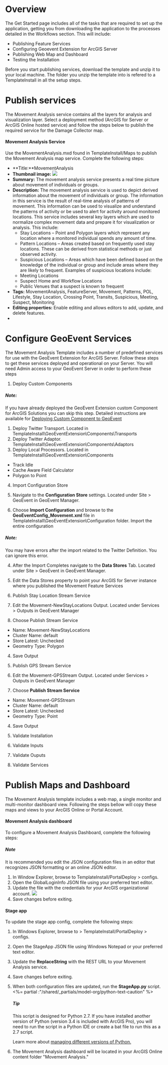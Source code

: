 


# Overview

The Get Started page includes all of the tasks that are required to set up the application, getting you from downloading the application to the processes detailed in the Workflows section. This will include:

*   Publishing Feature Services
*   Configuring Geoevent Extension for ArcGIS Server
*   Publishing Web Map and Dashboard
*   Testing the Installation

Before you start publishing services, download the template and unzip it to your local machine. The folder you unzip the template into is refered to a TemplateInstall in all the setup steps.

# Publish services

The Movement Analysis service contains all the layers for analysis and visualization layer. Select a deployment method (ArcGIS for Server or ArcGIS Online hosted service) and follow the steps below to publish the required service for the Damage Collector map.

#### Movement Analysis Service

Use the MovementAnalysis.mxd found in TemplateInstall/Maps to publish the Movement Analysis map service. Complete the following steps:

*   **Title:**MovementAnalysis
*   **Thumbnail image:** ![](/defense/templates/movement-analysis/img/WebMapThumb.png)
*   **Summary:** The movement analysis service presents a real time picture about movement of individuals or groups.
*   **Description:** The movement analysis service is used to depict derived information about the movement of individuals or group. The information in this service is the result of real-time analysis of patterns of movement. This information can be used to visualize and understand the patterns of activity or be used to alert for activity around monitored locations. This service includes several key layers which are used to normalize complex movement data and prepare it for visualization or analysis. This include:
    *   Stay Locations – Point and Polygon layers which represent any location where a monitored individual spends any amount of time.
    *   Pattern Locations – Areas created based on frequently used stay locations. These can be derived from statistical methods or just observed activity.
    *   Suspicious Locations – Areas which have been defined based on the knowledge of the individual or group and include areas where they are likely to frequent. Examples of suspicious locations include:
    *   Meeting Locations
    *   Suspect Home and Workflow Locations
    *   Public Venues that a suspect is known to frequent
*   **Tags:** MovementAnalysis, FeatureServer, Movement, Patterns, POL, Lifestyle, Stay Location, Crossing Point, Transits, Suspicious, Meeting, Suspect, Monitoring
*   **Editing properties:** Enable editing and allows editors to add, update, and delete features.
*   
# Configure GeoEvent Services





The Movement Analysis Template includes a number of predefined services for use with the GeoEvent Extension for ArcGIS Server. Follow these steps to get these services deployed and operational on your Server. You will need Admin access to your GeoEvent Server in order to perform these steps

1.  Deploy Custom Components



##### Note:



If you have already deployed the <a>GeoEvent Extension custom Component for ArcGIS Solutions</a> you can skip this step. Detailed instructions are available for [Deploying Custom Component to GeoEvent](/defense/templates/geoevent-extension/get-started/install-components/)





1.  Deploy Twitter Transport. Located in TemplateInstall\GeoEventExtension\Components\Transports
2.  Deploy Twitter Adaptor. TemplateInstall\GeoEventExtension\Components\Adaptors
3.  Deploy Local Processors. Located in TemplateInstall\GeoEventExtension\Components

*   Track Idle
*   Cache Aware Field Calculator
*   Polygon to Point

4.  Import Configuration Store

1.  Navigate to the **Configuration Store** settings. Located under Site > GeoEvent in GeoEvent Manager.
2.  Choose **Import Configuration** and browse to the **GeoEventConfig_Movement.xml** file in TemplateInstall\GeoEventExtension\Configuration folder. Import the entire configuration



##### Note:


You may have errors after the import related to the Twitter Definition. You can ignore this error.



4.  After the Import Completes navigate to the **Data Stores** Tab. Located under Site > GeoEvent in GeoEvent Manager.
5.  Edit the Data Stores property to point your ArcGIS for Server instance where you published the Movement Feature Services

6.  Publish Stay Location Stream Service

1.  Edit the Movement-NewStayLocations Output. Located under Services > Outputs in GeoEvent Manager
2.  Choose Publish Stream Service

*   Name: Movement-NewStayLocations
*   Cluster Name: default
*   Store Latest: Unchecked
*   Geometry Type: Polygon

4.  Save Output

8.  Publish GPS Stream Service

1.  Edit the Movement-GPSStream Output. Located under Services > Outputs in GeoEvent Manager
2.  Choose **Publish Stream Service**

*   Name: Movement-GPSStream
*   Cluster Name: default
*   Store Latest: Unchecked
*   Geometry Type: Point

4.  Save Output

10.  Validate Installation

1.  Validate Inputs
2.  Validate Ouputs
3.  Validate Services

# Publish Maps and Dashboard


The Movement Analysis template includes a web map, a single monitor and multi-monitor dashboard view. Following the steps bellow will copy these maps and views to your ArcGIS Online or Portal Account.

#### Movement Analysis dashboard

To configure a Movement Analysis Dashboard, complete the following steps:



##### Note



It is recommended you edit the JSON configuration files in an editor that recognizes JSON formatting or an online JSON editor.



1.  In Window Explorer, browse to TemplateInstall/PortalDeploy > configs.
2.  Open the GlobalLoginInfo JSON file using your preferred text editor.
3.  Update the file with the credentials for your ArcGIS organizational account. ![](/shared/img/utilities-arcrest-global-login.png)
4.  Save changes before exiting.

#### Stage app

To update the stage app config, complete the following steps:

1.  In Windows Explorer, browse to > TemplateInstall/PortalDeploy > configs.
2.  Open the StageApp JSON file using Windows Notepad or your preferred text editor.
3.  Update the **ReplaceString** with the REST URL to your Movement Analysis service.
4.  Save changes before exiting.
5.  When both configuration files are updated, run the **StageApp.py** script. <%= partial :"/shared/_partials/model-org/python-text-caution" %>


    ##### Tip

    This script is designed for Python 2.7\. If you have installed another version of Python (version 3.4 is included with ArcGIS Pro), you will need to run the script in a Python IDE or create a bat file to run this as a 2.7 script.

    Learn more about [managing different versions of Python.](http://links.esri.com/Pro/ManagingDifferentVersionsofPython/)



6.  The Movement Analysis dashboard will be located in your ArcGIS Online content folder "Movement Analysis."



